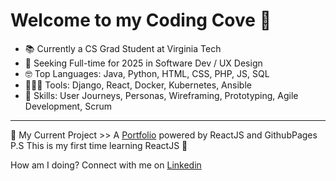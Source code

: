 # Welcome to my Coding Cove 💞

- 📚 Currently a CS Grad Student at Virginia Tech
- 💼 Seeking Full-time for 2025 in Software Dev / UX Design
- 🤓 Top Languages: Java, Python, HTML, CSS, PHP, JS, SQL
- 👩🏻‍💻 Tools: Django, React, Docker, Kubernetes, Ansible
- 🧠 Skills: User Journeys, Personas, Wireframing, Prototyping, Agile Development, Scrum
---
📆 My Current Project >> A [Portfolio](https://kavyarachita.github.io) powered by ReactJS and GithubPages
P.S This is my first time learning ReactJS 🤫

How am I doing? Connect with me on [Linkedin](https://www.linkedin.com/in/kavya-annapareddy-0209021b5/)
